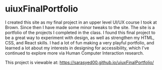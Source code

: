 # uiuxFinalPortfolio

I created this site as my final project in an upper level UI/UX course I took at Brown. Since then I have made some minor tweaks to the site. The site is a portfolio of the projects I completed in the class. I found this final project to be a great way to experiment with design, as well as strengthen my HTML, CSS, and React skills. I had a lot of fun making a very playful portfolio, and learned a lot about my interests in designing for accessibility, which I've continued to explore more via Human Computer Interaction research. 


This project is viewable at: https://sarasyed00.github.io/uiuxFinalPortfolio/

